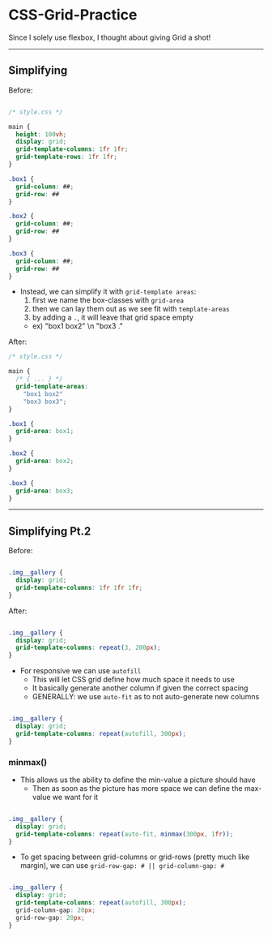# CSS-Grid-Practice
Since I solely use flexbox, I thought about giving Grid a shot!

---


## Simplifying

Before:
```css

/* style.css */

main {
  height: 100vh;
  display: grid;
  grid-template-columns: 1fr 1fr;
  grid-template-rows: 1fr 1fr;
}

.box1 {
  grid-column: ##;
  grid-row: ##
}

.box2 {
  grid-column: ##;
  grid-row: ##
}

.box3 {
  grid-column: ##;
  grid-row: ##
}

```

- Instead, we can simplify it with `grid-template areas`:
  1. first we name the box-classes with `grid-area`
  2. then we can lay them out as we see fit with `template-areas`
  3. by adding a `.`, it will leave that grid space empty
    - ex) "box1 box2" \n "box3 ."

After:
```css
/* style.css */

main {
  /* { ... } */
  grid-template-areas:
    "box1 box2"
    "box3 box3";
}

.box1 {
  grid-area: box1;
}

.box2 {
  grid-area: box2;
}

.box3 {
  grid-area: box3;
}

```

---

## Simplifying Pt.2

Before:
```css

.img__gallery {
  display: grid;
  grid-template-columns: 1fr 1fr 1fr;
}
```

After:
```css

.img__gallery {
  display: grid;
  grid-template-columns: repeat(3, 200px);
}

```

- For responsive we can use `autofill`
  - This will let CSS grid define how much space it needs to use
  - It basically generate another column if given the correct spacing
  - GENERALLY: we use `auto-fit` as to not auto-generate new columns

```css

.img__gallery {
  display: grid;
  grid-template-columns: repeat(autofill, 300px);
}

```

### minmax()

- This allows us the ability to define the min-value a picture should have
  - Then as soon as the picture has more space we can define the max-value we want for it

```css

.img__gallery {
  display: grid;
  grid-template-columns: repeat(auto-fit, minmax(300px, 1fr));
}

```

- To get spacing between grid-columns or grid-rows (pretty much like margin), we can use `grid-row-gap: # || grid-column-gap: #`

```css

.img__gallery {
  display: grid;
  grid-template-columns: repeat(autofill, 300px);
  grid-column-gap: 20px;
  grid-row-gap: 20px;
}

```
